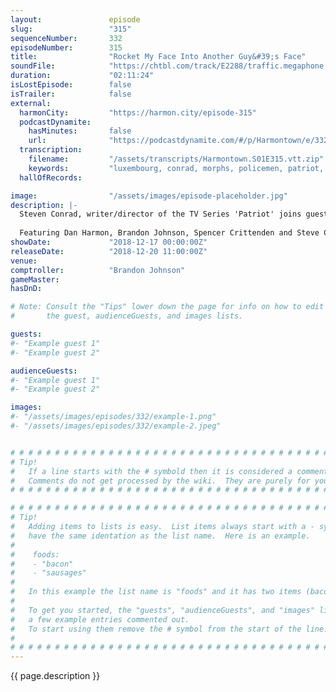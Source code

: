 ```yaml
---
layout:               episode
slug:                 "315"
sequenceNumber:       332
episodeNumber:        315
title:                "Rocket My Face Into Another Guy&#39;s Face"
soundFile:            "https://chtbl.com/track/E2288/traffic.megaphone.fm/STA4268871207.mp3"
duration:             "02:11:24"
isLostEpisode:        false
isTrailer:            false
external:
  harmonCity:         "https://harmon.city/episode-315"
  podcastDynamite:
    hasMinutes:       false
    url:              "https://podcastdynamite.com/#/p/Harmontown/e/332/315"
  transcription:
    filename:         "/assets/transcripts/Harmontown.S01E315.vtt.zip"
    keywords:         "luxembourg, conrad, morphs, policemen, patriot, morphing, off-screen, claus, sleigh, cia, doorbell, santa, amsterdam, homicide, shannon, allen, elves"
  hallOfRecords:      

image:                "/assets/images/episode-placeholder.jpg"
description: |-
  Steven Conrad, writer/director of the TV Series 'Patriot' joins guest Comptroller Brandon Johnson. The Santa Clause 2, Have You Seen It?
  
  Featuring Dan Harmon, Brandon Johnson, Spencer Crittenden and Steve Conrad.
showDate:             "2018-12-17 00:00:00Z"
releaseDate:          "2018-12-20 11:00:00Z"
venue:                
comptroller:          "Brandon Johnson"
gameMaster:           
hasDnD:               

# Note: Consult the "Tips" lower down the page for info on how to edit
#       the guest, audienceGuests, and images lists.

guests:
#- "Example guest 1"
#- "Example guest 2"

audienceGuests:
#- "Example guest 1"
#- "Example guest 2"

images:
#- "/assets/images/episodes/332/example-1.png"
#- "/assets/images/episodes/332/example-2.jpeg"


# # # # # # # # # # # # # # # # # # # # # # # # # # # # # # # # # # # # # # # # # # # # #
# Tip!
#   If a line starts with the # symbold then it is considered a comment.
#   Comments do not get processed by the wiki.  They are purely for your information.
# # # # # # # # # # # # # # # # # # # # # # # # # # # # # # # # # # # # # # # # # # # # #

# # # # # # # # # # # # # # # # # # # # # # # # # # # # # # # # # # # # # # # # # # # # #
# Tip!
#   Adding items to lists is easy.  List items always start with a - symbol and have
#   have the same identation as the list name.  Here is an example.
#
#    foods:
#    - "bacon"
#    - "sausages"
#
#   In this example the list name is "foods" and it has two items (bacon, and sausages).
#
#   To get you started, the "guests", "audienceGuests", and "images" lists below have
#   a few example entries commented out.
#   To start using them remove the # symbol from the start of the line.
#
# # # # # # # # # # # # # # # # # # # # # # # # # # # # # # # # # # # # # # # # # # # # #
---
```


<!-- The episode description will be rendered here -->
{{ page.description }}

<!-- Add your content BELOW here -->
<!-- vvvvvvvvvvvvvvvvvvvvvvvvvvv -->




<!-- ^^^^^^^^^^^^^^^^^^^^^^^^^^^ -->
<!-- Add your content ABOVE here -->

<!-- The episode gallery will be rendered here -->